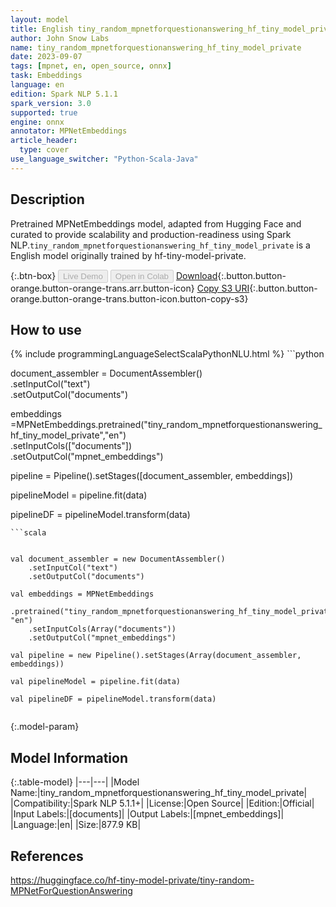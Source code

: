 ```yaml
---
layout: model
title: English tiny_random_mpnetforquestionanswering_hf_tiny_model_private Mpnet from hf-tiny-model-private
author: John Snow Labs
name: tiny_random_mpnetforquestionanswering_hf_tiny_model_private
date: 2023-09-07
tags: [mpnet, en, open_source, onnx]
task: Embeddings
language: en
edition: Spark NLP 5.1.1
spark_version: 3.0
supported: true
engine: onnx
annotator: MPNetEmbeddings
article_header:
  type: cover
use_language_switcher: "Python-Scala-Java"
---
```


## Description

Pretrained MPNetEmbeddings  model, adapted from Hugging Face and curated to provide scalability and production-readiness using Spark NLP.`tiny_random_mpnetforquestionanswering_hf_tiny_model_private` is a English model originally trained by hf-tiny-model-private.

{:.btn-box}
<button class="button button-orange" disabled>Live Demo</button>
<button class="button button-orange" disabled>Open in Colab</button>
[Download](https://s3.amazonaws.com/auxdata.johnsnowlabs.com/public/models/tiny_random_mpnetforquestionanswering_hf_tiny_model_private_en_5.1.1_3.0_1694122892711.zip){:.button.button-orange.button-orange-trans.arr.button-icon}
[Copy S3 URI](s3://auxdata.johnsnowlabs.com/public/models/tiny_random_mpnetforquestionanswering_hf_tiny_model_private_en_5.1.1_3.0_1694122892711.zip){:.button.button-orange.button-orange-trans.button-icon.button-copy-s3}

## How to use



<div class="tabs-box" markdown="1">
{% include programmingLanguageSelectScalaPythonNLU.html %}
```python


document_assembler = DocumentAssembler() \
    .setInputCol("text") \
    .setOutputCol("documents")
    
    
embeddings =MPNetEmbeddings.pretrained("tiny_random_mpnetforquestionanswering_hf_tiny_model_private","en") \
            .setInputCols(["documents"]) \
            .setOutputCol("mpnet_embeddings")

pipeline = Pipeline().setStages([document_assembler, embeddings])

pipelineModel = pipeline.fit(data)

pipelineDF = pipelineModel.transform(data)

```
```scala


val document_assembler = new DocumentAssembler()
    .setInputCol("text") 
    .setOutputCol("documents")
    
val embeddings = MPNetEmbeddings 
    .pretrained("tiny_random_mpnetforquestionanswering_hf_tiny_model_private", "en")
    .setInputCols(Array("documents")) 
    .setOutputCol("mpnet_embeddings") 

val pipeline = new Pipeline().setStages(Array(document_assembler, embeddings))

val pipelineModel = pipeline.fit(data)

val pipelineDF = pipelineModel.transform(data)


```
</div>

{:.model-param}
## Model Information

{:.table-model}
|---|---|
|Model Name:|tiny_random_mpnetforquestionanswering_hf_tiny_model_private|
|Compatibility:|Spark NLP 5.1.1+|
|License:|Open Source|
|Edition:|Official|
|Input Labels:|[documents]|
|Output Labels:|[mpnet_embeddings]|
|Language:|en|
|Size:|877.9 KB|

## References

https://huggingface.co/hf-tiny-model-private/tiny-random-MPNetForQuestionAnswering